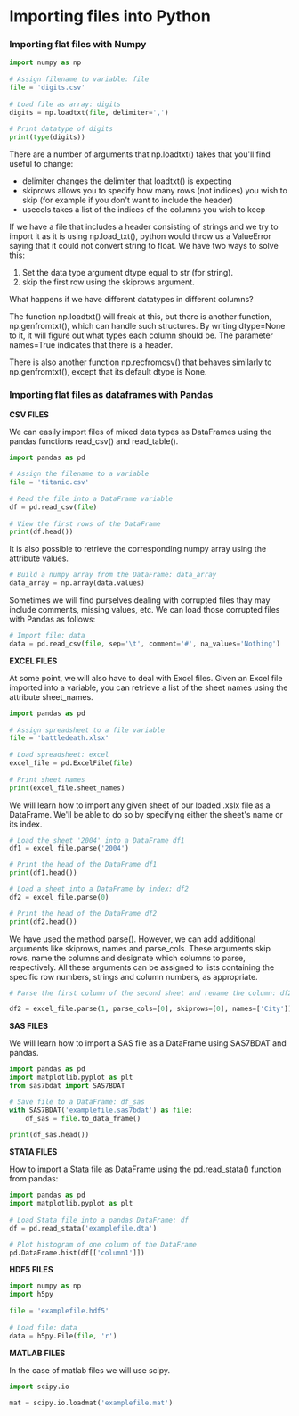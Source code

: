 # Importing files into Python

### Importing flat files with Numpy

```py
import numpy as np
 
# Assign filename to variable: file
file = 'digits.csv'
 
# Load file as array: digits
digits = np.loadtxt(file, delimiter=',')
 
# Print datatype of digits
print(type(digits))
```

There are a number of arguments that np.loadtxt() takes that you'll find useful to change:

- delimiter changes the delimiter that loadtxt() is expecting
- skiprows allows you to specify how many rows (not indices) you wish to skip (for example if you don't want to include the header)
- usecols takes a list of the indices of the columns you wish to keep

If we have a file that includes a header consisting of strings and we try to import it as it is using np.load_txt(), python would throw us a ValueError saying that it could not convert string to float. We have two ways to solve this:

1. Set the data type argument dtype equal to str (for string).
2. skip the first row using the skiprows argument.

What happens if we have different datatypes in different columns?

The function np.loadtxt() will freak at this, but there is another function, np.genfromtxt(), which can handle such structures. By writing dtype=None to it, it will figure out what types each column should be. The parameter names=True indicates that there is a header.

There is also another function np.recfromcsv() that behaves similarly to np.genfromtxt(), except that its default dtype is None. 

### Importing flat files as dataframes with Pandas

**CSV FILES**

We can easily import files of mixed data types as DataFrames using the pandas functions read_csv() and read_table().

```py
import pandas as pd
 
# Assign the filename to a variable
file = 'titanic.csv'
 
# Read the file into a DataFrame variable
df = pd.read_csv(file)
 
# View the first rows of the DataFrame
print(df.head())
```

It is also possible to retrieve the corresponding numpy array using the attribute values.

```py
# Build a numpy array from the DataFrame: data_array
data_array = np.array(data.values)
```

Sometimes we will find purselves dealing with corrupted files thay may include comments, missing values, etc.
We can load those corrupted files with Pandas as follows:

```py
# Import file: data
data = pd.read_csv(file, sep='\t', comment='#', na_values='Nothing')
```

**EXCEL FILES**

At some point, we will also have to deal with Excel files. Given an Excel file imported into a variable, you can retrieve a list of the sheet names using the attribute sheet_names.

```py
import pandas as pd
 
# Assign spreadsheet to a file variable
file = 'battledeath.xlsx'
 
# Load spreadsheet: excel
excel_file = pd.ExcelFile(file)
 
# Print sheet names
print(excel_file.sheet_names)


```

We will learn how to import any given sheet of our loaded .xslx file as a DataFrame. We'll be able to do so by specifying either the sheet's name or its index.

```py
# Load the sheet '2004' into a DataFrame df1
df1 = excel_file.parse('2004')

# Print the head of the DataFrame df1
print(df1.head())

# Load a sheet into a DataFrame by index: df2
df2 = excel_file.parse(0)

# Print the head of the DataFrame df2
print(df2.head())
```

We have used the method parse(). However, we can add additional arguments like skiprows, names and parse_cols. These arguments skip rows, name the columns and designate which columns to parse, respectively. All these arguments can be assigned to lists containing the specific row numbers, strings and column numbers, as appropriate.

```py
# Parse the first column of the second sheet and rename the column: df2

df2 = excel_file.parse(1, parse_cols=[0], skiprows=[0], names=['City'])
```

**SAS FILES**

We will learn how to import a SAS file as a DataFrame using SAS7BDAT and pandas.

```py
import pandas as pd
import matplotlib.pyplot as plt
from sas7bdat import SAS7BDAT

# Save file to a DataFrame: df_sas
with SAS7BDAT('examplefile.sas7bdat') as file:
    df_sas = file.to_data_frame()
 
print(df_sas.head())
```

**STATA FILES**

How to import a Stata file as DataFrame using the pd.read_stata() function from pandas:

```py
import pandas as pd
import matplotlib.pyplot as plt
 
# Load Stata file into a pandas DataFrame: df
df = pd.read_stata('examplefile.dta')

# Plot histogram of one column of the DataFrame
pd.DataFrame.hist(df[['column1']])
```

**HDF5 FILES**

```py
import numpy as np
import h5py
 
file = 'examplefile.hdf5'
 
# Load file: data
data = h5py.File(file, 'r')
```

**MATLAB FILES**

In the case of matlab files we will use scipy.

```py
import scipy.io
 
mat = scipy.io.loadmat('examplefile.mat')
```
